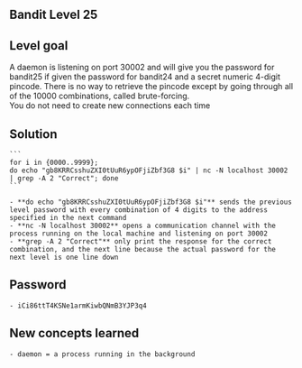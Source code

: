 ## Bandit Level 25

## Level goal
A daemon is listening on port 30002 and will give you the password for bandit25 if given the password for bandit24 and a secret numeric 4-digit pincode. There is no way to retrieve the pincode except by going through all of the 10000 combinations, called brute-forcing.  
You do not need to create new connections each time

## Solution
    ```
    for i in {0000..9999};
    do echo "gb8KRRCsshuZXI0tUuR6ypOFjiZbf3G8 $i" | nc -N localhost 30002 | grep -A 2 "Correct"; done 
    ```

    - **do echo "gb8KRRCsshuZXI0tUuR6ypOFjiZbf3G8 $i"** sends the previous level password with every combination of 4 digits to the address specified in the next command
    - **nc -N localhost 30002** opens a communication channel with the process running on the local machine and listening on port 30002
    - **grep -A 2 "Correct"** only print the response for the correct combination, and the next line because the actual password for the next level is one line down

## Password
    - iCi86ttT4KSNe1armKiwbQNmB3YJP3q4

## New concepts learned
    - daemon = a process running in the background
